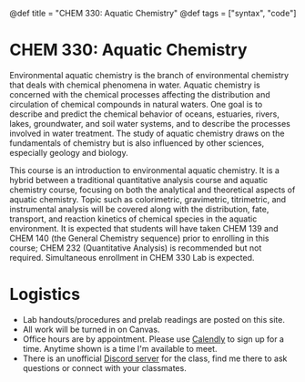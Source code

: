 @def title = "CHEM 330: Aquatic Chemistry"
@def tags = ["syntax", "code"]

# CHEM 330: Aquatic Chemistry

Environmental aquatic chemistry is the branch of environmental chemistry that deals with chemical phenomena in water.  Aquatic chemistry is concerned with the chemical processes affecting the distribution and circulation of chemical compounds in natural waters.  One goal is to describe and predict the chemical behavior of oceans, estuaries, rivers, lakes, groundwater, and soil water systems, and to describe the processes involved in water treatment. The study of aquatic chemistry draws on the fundamentals of chemistry but is also influenced by other sciences, especially geology and biology. 

This course is an introduction to environmental aquatic chemistry.  It is a hybrid between a traditional quantitative analysis course and aquatic chemistry course, focusing on both the analytical and theoretical aspects of aquatic chemistry.  Topic such as colorimetric, gravimetric, titrimetric, and instrumental analysis will be covered along with the distribution, fate, transport, and reaction kinetics of chemical species in the aquatic environment.  It is expected that students will have taken CHEM 139 and CHEM 140 (the General Chemistry sequence) prior to enrolling in this course; CHEM 232 (Quantitative Analysis) is recommended but not required.  Simultaneous enrollment in CHEM 330 Lab is expected.

# Logistics

- Lab handouts/procedures and prelab readings are posted on this site.
- All work will be turned in on Canvas.
- Office hours are by appointment.  Please use [Calendly](https://calendly.com/drfischer/office-hours) to sign up for a time.  Anytime shown is a time I'm available to meet.
- There is an unofficial [Discord server](https://discord.gg/nyuhfZRf) for the class, find me there to ask questions or connect with your classmates.
